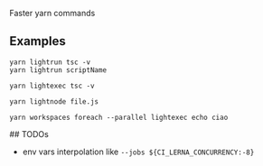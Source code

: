 Faster yarn commands 


## Examples


```
yarn lightrun tsc -v
yarn lightrun scriptName

yarn lightexec tsc -v

yarn lightnode file.js

yarn workspaces foreach --parallel lightexec echo ciao
```

## TODOs

- env vars interpolation like `--jobs ${CI_LERNA_CONCURRENCY:-8}`